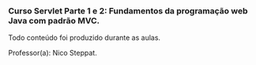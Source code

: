 ﻿### Curso Servlet Parte 1 e 2: Fundamentos da programação web Java com padrão MVC.

Todo conteúdo foi produzido durante as aulas.

Professor(a): Nico Steppat.
